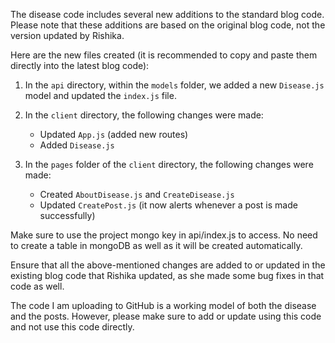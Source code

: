 The disease code includes several new additions to the standard blog code. Please note that these additions are based on the original blog code, not the version updated by Rishika.

Here are the new files created (it is recommended to copy and paste them directly into the latest blog code):

1. In the `api` directory, within the `models` folder, we added a new `Disease.js` model and updated the `index.js` file.

2. In the `client` directory, the following changes were made:

	- Updated `App.js` (added new routes)
	- Added `Disease.js`

3. In the `pages` folder of the `client` directory, the following changes were made:

	- Created `AboutDisease.js` and `CreateDisease.js`
	- Updated `CreatePost.js` (it now alerts whenever a post is made successfully)

Make sure to use the project mongo key in api/index.js to access. No need to create a table in mongoDB as well as it will be created automatically.

Ensure that all the above-mentioned changes are added to or updated in the existing blog code that Rishika updated, as she made some bug fixes in that code as well.

The code I am uploading to GitHub is a working model of both the disease and the posts. However, please make sure to add or update using this code and not use this code directly.
